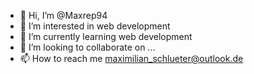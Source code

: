 - 👋 Hi, I’m @Maxrep94
- 👀 I’m interested in web development
- 🌱 I’m currently learning web development
- 💞️ I’m looking to collaborate on ...
- 📫 How to reach me maximilian_schlueter@outlook.de

<!---
Maxrep94/Maxrep94 is a ✨ special ✨ repository because its `README.md` (this file) appears on your GitHub profile.
You can click the Preview link to take a look at your changes.
--->
